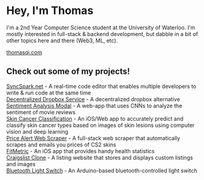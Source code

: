 # Hey, I'm Thomas

I'm a 2nd Year Computer Science student at the University of Waterloo. I'm mostly interested in full-stack & backend development, but dabble in a bit of other topics here and there (Web3, ML, etc).

<a href="https://www.thomasqi.com/" target="_blank">thomasqi.com</a>

## Check out some of my projects!
[SyncSpark.net](https://github.com/ThomasQi3141/syncspark) - A real-time code editor that enables multiple developers to write & run code at the same time  <br />
[Decentralized Dropbox Service](https://github.com/ThomasQi3141/dzbox) - A decentralized dropbox alternative <br />
[Sentiment Analysis Modal](https://github.com/ThomasQi3141/Sentiment-Analysis-Model) - A web-app that uses CNNs to analyze the sentiment of movie reviews <br />
[Skin Cancer Classification](https://github.com/ThomasQi3141/Skin-Cancer-Detection) - An iOS/Web app to accurately predict and classify skin cancer types based on images of skin lesions using computer vision and deep learning <br />
[Price Alert Web Scraper](https://github.com/ThomasQi3141/BUFF-Price-Web-Scraper) - A full-stack web scraper that automatically scrapes and emails you prices of CS2 skins <br />
[FitMetric](https://github.com/ThomasQi3141/FitMetric) - An iOS app that provides handy health statistics <br />
[Craigslist Clone](https://github.com/ThomasQi3141/Craigslist-Clone) - A listing website that stores and displays custom listings and images <br />
[Bluetooth Light Switch](https://github.com/ThomasQi3141/Bluetooth-Light-Switch) - An Arduino-based bluetooth-controlled light switch <br />
